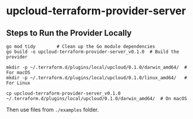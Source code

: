 # upcloud-terraform-provider-server

## Steps to Run the Provider Locally

```shell
go mod tidy        # Clean up the Go module dependencies
go build -o upcloud-terraform-provider-server_v0.1.0  # Build the provider
```

```shell
mkdir -p ~/.terraform.d/plugins/local/upcloud/0.1.0/darwin_amd64/  # For macOS
mkdir -p ~/.terraform.d/plugins/local/upcloud/0.1.0/linux_amd64/   # For Linux
```

```shell
cp upcloud-terraform-provider-server_v0.1.0 ~/.terraform.d/plugins/local/upcloud/0.1.0/darwin_amd64/  # On macOS
```

Then use files from `./examples` folder.
